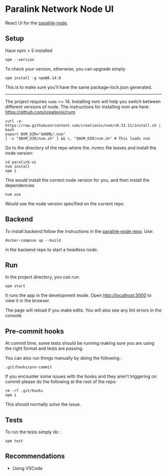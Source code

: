 # Paralink Network Node UI

React UI for the [paralink-node](https://github.com/paralink-network/paralink-node).

## Setup

Have npm > 5 installed

```
npm --version
```

To check your version, otherwise, you can upgrade simply

```
npm install -g npm@6.14.8
```

This is to make sure you'll have the same package-lock.json generated.

---

The project requires `node` >= 14.
Installing nvm will help you switch between different versions of node. The instructions for installing nvm are here: https://github.com/creationix/nvm

```
curl -o- https://raw.githubusercontent.com/creationix/nvm/v0.33.11/install.sh | bash
export NVM_DIR="$HOME/.nvm"
[ -s "$NVM_DIR/nvm.sh" ] && \. "$NVM_DIR/nvm.sh" # This loads nvm
```

Go to the directory of the repo where the .nvmrc file leaves and install the node version:

```
cd paralink-ui
nvm install
npm i
```

This would install the correct node version for you, and then install the dependencies

```
nvm use
```

Would use the node version specified on the current repo.

## Backend

To install backend follow the instructions in the [paralink-node repo](https://github.com/paralink-network/paralink-node).
Use:

```
docker-compose up --build
```

in the backend repo to start a headless node.

## Run

In the project directory, you can run:

`npm start`

It runs the app in the development mode. Open [http://localhost:3000](http://localhost:3000) to view it in the browser.

The page will reload if you make edits. You will also see any lint errors in the console.

## Pre-commit hooks

At commit time, some tests should be running making sure you are using the right format and tests are passing.

You can also run things manually by doing the following :

```
.git/hooks/pre-commit
```

If you encounter some issues with the hooks and they aren't triggering on commit please do the following at the root of the repo:

```
rm -rf .git/hooks
npm i
```

This should normally solve the issue.

## Tests

To run the tests simply do :

```
npm test
```

## Recommendations

- Using VSCode
